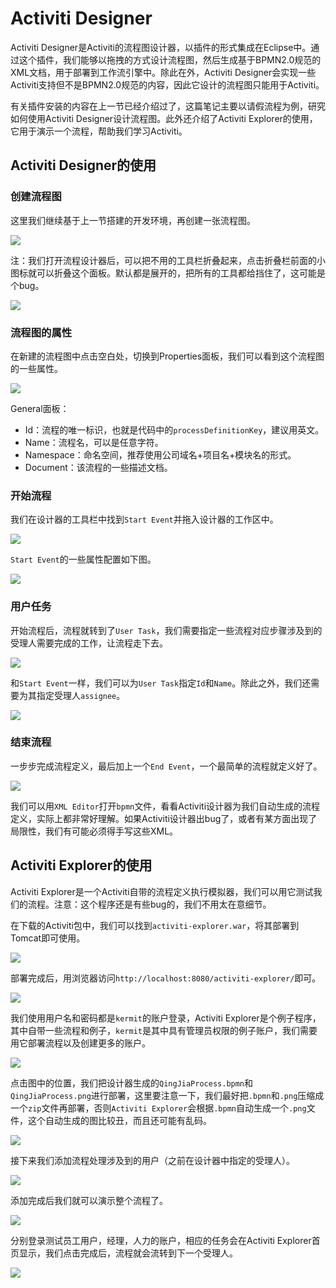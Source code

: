 # Activiti Designer

Activiti Designer是Activiti的流程图设计器，以插件的形式集成在Eclipse中。通过这个插件，我们能够以拖拽的方式设计流程图，然后生成基于BPMN2.0规范的XML文档，用于部署到工作流引擎中。除此在外，Activiti Designer会实现一些Activiti支持但不是BPMN2.0规范的内容，因此它设计的流程图只能用于Activiti。

有关插件安装的内容在上一节已经介绍过了，这篇笔记主要以请假流程为例，研究如何使用Activiti Designer设计流程图。此外还介绍了Activiti Explorer的使用，它用于演示一个流程，帮助我们学习Activiti。

## Activiti Designer的使用

### 创建流程图

这里我们继续基于上一节搭建的开发环境，再创建一张流程图。

![](res/1.png)

注：我们打开流程设计器后，可以把不用的工具栏折叠起来，点击折叠栏前面的小图标就可以折叠这个面板。默认都是展开的，把所有的工具都给挡住了，这可能是个bug。

![](res/2.png)

### 流程图的属性

在新建的流程图中点击空白处，切换到Properties面板，我们可以看到这个流程图的一些属性。

![](res/3.png)

General面板：

* Id：流程的唯一标识，也就是代码中的`processDefinitionKey`，建议用英文。
* Name：流程名，可以是任意字符。
* Namespace：命名空间，推荐使用公司域名+项目名+模块名的形式。
* Document：该流程的一些描述文档。

### 开始流程

我们在设计器的工具栏中找到`Start Event`并拖入设计器的工作区中。

![](res/4.png)

`Start Event`的一些属性配置如下图。

![](res/5.png)

### 用户任务

开始流程后，流程就转到了`User Task`，我们需要指定一些流程对应步骤涉及到的受理人需要完成的工作，让流程走下去。

![](res/6.png)

和`Start Event`一样，我们可以为`User Task`指定`Id`和`Name`。除此之外，我们还需要为其指定受理人`assignee`。

![](res/7.png)

### 结束流程

一步步完成流程定义，最后加上一个`End Event`，一个最简单的流程就定义好了。

![](res/8.png)

我们可以用`XML Editor`打开`bpmn`文件，看看Activiti设计器为我们自动生成的流程定义，实际上都非常好理解。如果Activiti设计器出bug了，或者有某方面出现了局限性，我们有可能必须得手写这些XML。

## Activiti Explorer的使用

Activiti Explorer是一个Activiti自带的流程定义执行模拟器，我们可以用它测试我们的流程。注意：这个程序还是有些bug的，我们不用太在意细节。

在下载的Activiti包中，我们可以找到`activiti-explorer.war`，将其部署到Tomcat即可使用。

![](res/9.png)

部署完成后，用浏览器访问`http://localhost:8080/activiti-explorer/`即可。

![](res/10.png)

我们使用用户名和密码都是`kermit`的账户登录，Activiti Explorer是个例子程序，其中自带一些流程和例子，`kermit`是其中具有管理员权限的例子账户，我们需要用它部署流程以及创建更多的账户。

![](res/11.png)

点击图中的位置，我们把设计器生成的`QingJiaProcess.bpmn`和`QingJiaProcess.png`进行部署，这里要注意一下，我们最好把`.bpmn`和`.png`压缩成一个`zip`文件再部署，否则`Activiti Explorer`会根据`.bpmn`自动生成一个`.png`文件，这个自动生成的图比较丑，而且还可能有乱码。

![](res/12.png)

接下来我们添加流程处理涉及到的用户（之前在设计器中指定的受理人）。

![](res/13.png)

添加完成后我们就可以演示整个流程了。

![](res/14.png)

分别登录测试员工用户，经理，人力的账户，相应的任务会在Activiti Explorer首页显示，我们点击完成后，流程就会流转到下一个受理人。

![](res/15.png)
